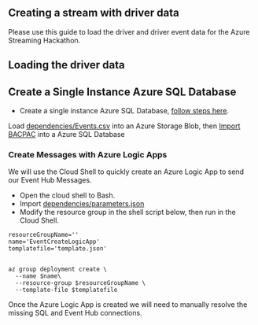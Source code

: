 
## Creating a stream with driver data
 
Please use this guide to load the driver and driver event data for the Azure Streaming Hackathon.


## Loading the driver data

## Create a Single Instance Azure SQL Database

- Create a single instance Azure SQL Database, [follow steps here](https://docs.microsoft.com/en-us/azure/sql-database/sql-database-single-database-get-started?tabs=azure-portal).

Load [dependencies/Events.csv](dependencies/) into an Azure Storage Blob, then [Import BACPAC](https://docs.microsoft.com/en-us/azure/sql-database/sql-database-import?tabs=azure-powershell) into a Azure SQL Database 


### Create Messages with Azure Logic Apps

We will use the Cloud Shell to quickly create an Azure Logic App to send our Event Hub Messages.

- Open the cloud shell to Bash.
- Import [dependencies/parameters.json](dependencies/)
- Modify the resource group in the shell script below, then run in the Cloud Shell.

```
resourceGroupName=''
name='EventCreateLogicApp'
templatefile='template.json'


az group deployment create \
  --name $name\
  --resource-group $resourceGroupName \
  --template-file $templatefile 
```

Once the Azure Logic App is created we will need to manually resolve the missing SQL and Event Hub connections.

